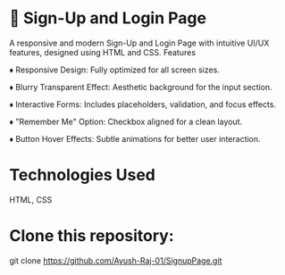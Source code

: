 
# 🚀 Sign-Up and Login Page
A responsive and modern Sign-Up and Login Page with intuitive UI/UX features, designed using HTML and CSS.
Features

♦ Responsive Design: Fully optimized for all screen sizes.

♦ Blurry Transparent Effect: Aesthetic background for the input section.

♦ Interactive Forms: Includes placeholders, validation, and focus effects.

♦ "Remember Me" Option: Checkbox aligned for a clean layout.

♦ Button Hover Effects: Subtle animations for better user interaction.

# Technologies Used
  
  HTML, CSS

# Clone this repository:

git clone https://github.com/Ayush-Raj-01/SignupPage.git
